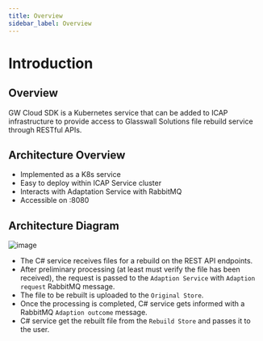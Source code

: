 ```yaml
---
title: Overview
sidebar_label: Overview
---
```


# Introduction

## Overview
GW Cloud SDK is a Kubernetes service that can be added to ICAP infrastructure to provide access to Glasswall Solutions file rebuild service through RESTful APIs.

## Architecture Overview
- Implemented as a K8s service
- Easy to deploy within ICAP Service cluster
- Interacts with Adaptation Service with RabbitMQ
- Accessible on :8080

## Architecture Diagram

![image](https://user-images.githubusercontent.com/60857664/115525291-3e0d1580-a28f-11eb-8258-32da3b5d0ace.png)

- The C# service receives files for a rebuild on the REST API endpoints.
- After preliminary processing (at least must verify the file has been received), the request is passed to the `Adaption Service` with `Adaption request` RabbitMQ message.
- The file to be rebuilt is uploaded to the `Original Store`.
- Once the processing is completed, C# service gets informed with a RabbitMQ `Adaption outcome` message.
- C# service get the rebuilt file from the `Rebuild Store` and passes it to the user.
